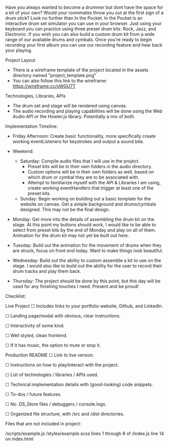 Have you always wanted to become a drummer but dont have the space for a kit of your own? Would your roommates throw you out at the first sign of a drum stick? Look no further than In the Pocket. In the Pocket is an interactive drum set simulator you can use in your browser. Just using your keyboard you can practice using three preset drum kits: Rock, Jazz, and Electronic. If you wish you can also build a custom drum kit from a wide range of our available drums and cymbals. Once you're ready to begin recording your first album you can use our recording feature and hear back your playing.

Project Layout
  - There is a wireframe template of the project located in the assets directory named "project_template.png"
  - You can also follow this link to the wireframe: https://wireframe.cc/xWGU7T

Technologies, Libraries, APIs
  - The drum set and stage will be rendered using canvas.
  - The audio recording and playing capabilities will be done using the Web Audio API or the Howler.js library. Potentially a mix of both.

Implementation Timeline:
  - Friday Afternoon: Create basic functionality, more specifically create working eventListeners for keystrokes and output a sound bite.

  - Weekend: 
    - Saturday: Compile audio files that I will use in the project.
        - Preset kits will be in their own folders in the audio directory.
        - Custom options will be in their own folders as well, based on which drum or cymbal they are to be associated with.
        - Attempt to familiarize myself with the API & Libraries I am using, create working eventHandlers that trigger at least one of the preset kits.
    - Sunday: Begin working on building out a basic template for the website on canvas. Get a simple background and drums/cymbals designed. This may not be the final design.
  - Monday: Get more into the details of assembling the drum kit on the stage. At this point my buttons should work, I would like to be able to select from preset kits by the end of Monday and play on all of them. Animation for the drum kit may not yet be built out here.
  - Tuesday: Build out the animation for the movement of drums when they are struck, focus on front end today. Want to make things look beautiful.
  - Wednesday: Build out the ability to custom assemble a kit to use on the stage. I would also like to build out the ability for the user to record their drum tracks and play them back.
  - Thursday: The project should be done by this point, but this day will be used for any finishing touches I need. Present and be proud!


Checklist:

Live Project
☐ Includes links to your portfolio website, Github, and LinkedIn.

☐ Landing page/modal with obvious, clear instructions.

☐ Interactivity of some kind.

☐ Well styled, clean frontend.

☐ If it has music, the option to mute or stop it.

Production README
☐ Link to live version.

☐ Instructions on how to play/interact with the project.

☐ List of technologies / libraries / APIs used.

☐ Technical implementation details with (good-looking) code snippets.

☐ To-dos / future features.

☐ No .DS_Store files / debuggers / console.logs.

☐ Organized file structure, with /src and /dist directories.

Files that are not included in project:

/scripts/example.js
/styles/example.scss
lines 1 through 8 of /index.js
line 14 on index.html

